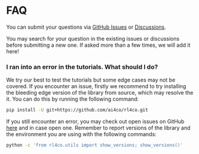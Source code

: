 # FAQ



You can submit your questions via [GitHub Issues](https://github.com/ai4co/rl4co/issues) or [Discussions](https://github.com/ai4co/rl4co/discussions). 

You may search for your question in the existing issues or discussions before submitting a new one. If asked more than a few times, we will add it here!



### I ran into an error in the tutorials. What should I do?

We try our best to test the tutorials but some edge cases may not be covered. If you encounter an issue, firstly we recommend to try installing the bleeding edge version of the library from source, which may resolve the it. You can do this by running the following command:

```bash
pip install -U git+https://github.com/ai4co/rl4co.git
```

If you still encounter an error, you may check out open issues on GitHub [here](https://github.com/ai4co/rl4co/issues) and in case open one. Remember to report versions of the library and the environment you are using with the following commands:

```bash
python -c 'from rl4co.utils import show_versions; show_versions()'
```

